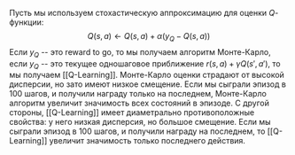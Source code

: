 Пусть мы используем стохастическую аппроксимацию для оценки $Q$-функции:
$$
Q(s, a) \leftarrow Q(s, a) + \alpha(y_Q - Q(s, a))
$$
Если $y_Q$ -- это reward to go, то мы получаем алгоритм Монте-Карло, если $y_Q$ -- это текущее одношаговое приближение $r(s, a) + \gamma Q(s', a')$, то мы получаем [[Q-Learning]].
Монте-Карло оценки страдают от высокой дисперсии, но зато имеют низкое смещение. Если мы сыграли эпизод в 100 шагов, и получили награду только на последнем, Монте-Карло алгоритм увеличит значимость всех состояний в эпизоде.
С другой стороны, [[Q-Learning]] имеет диаметрально противоположные свойства: у него низкая дисперсия, но большое смещение. Если мы сыграли эпизод в 100 шагов, и получили награду на последнем, то [[Q-Learning]] увеличит значимость только последнего действия.